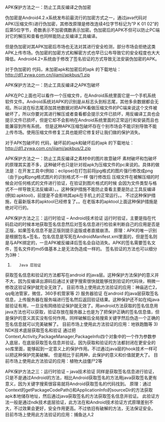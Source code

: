 
APK保护方法之一：防止工具反编译之伪加密

伪加密是Android4.2.x系统发布前最流行的加密方式之一，通过java代码对APK(压缩文件)进行伪加密，其修改原理是修改连续4位字节标记为”P K 01 02”的后第5位字节，奇数表示不加密偶数表示加密。伪加密后的APK不但可以防止PC端对它的解压和查看也同样能防止反编译工具编译。

但是伪加密对其APK加密后市场也无法对其进行安全检测，部分市场会拒绝这类APK上传市场。伪加密的加密方式和解密方式也早已公布导致它的安全程度也大大降低。Android4.2+系统由于修改了签名验证的方式导致无法安装伪加密的APK。

对于伪加密的 代码，未加密apk和加密后的apk 的下载地址：http://dl1.zywa.com.cn/ijiami/apkbus/1.zip



APK保护方法之一：防止工具反编译之APK包破坏

APK在PC上面也可以看作一个压缩文件，在Android系统里面它是一个手机系统软件文件。Android系统对APK的识别是从标志头到标志尾，其他多余数据都会无视。所以说在标志尾添加其他数据对把APK看做压缩文件的PC端来说这个文件被破坏了，所以你要对其进行解压或者查看都会提示文件已损坏，用反编译工具也会提示文件已损坏，但是它却不会影响在Android系统里面的正常运行和安装而且也能兼容到所有系统。
但是这种APK压缩包破坏存在个别市场会不能识别导致不能上传市场。使用压缩文件修复工具也能把它修复好让我们做的保护消失。

对于APK包破坏的 代码，破坏前的apk和破坏后的apk 的下载地址：http://dl1.zywa.com.cn/ijiami/apkbus/2.zip


APK保护方法之一：防止工具反编译之素材中的图片故意破坏
素材破坏和包破坏的原理其实差不多，这种破坏也只是针对视apk为压缩文件的pc来说的。具体的做法是：在开发工具中(例如：eclipse)在打包前将jpg格式的图片强行修改成png（由于jpg和png格式图片的识别格式不一样 强行修改后 压缩文件在被解压缩的时候会对任何格式的文件进行验证，在验证到图片格式的时候 会因为文件类型与格式不一样导致无法反编译）。。这种保护措施不能防止查看主要是防止工具反编译(例如:apktool)，前提是不会影响其apk在手机上的正常运行。。
不过这种保护措施，在最新版本的apktool已经修复了。。在老版本的apktool上面这种保护措施是绝对可行的。





APK保护方法之三：运行时验证 – Android技术验证
        运行时验证，主要是指在代码启动的时候本地获取签名信息然后对签名信息进行检验来判断自己的应用是否是正版，如果签名信息不是正版则提示盗版或者直接崩溃。
原理：APK的唯一识别是根据包名+签名，包名信息是写死在AndroidManifest.xml里面的，但是签名则是与APK绑定的，一旦APK被反编译后签名会自动消失。APK的签名需要签名文件，签名文件的md5值基本上是无法伪造成一样的。
签名验证的方法也可以细分为3种：
1)        Java 层验证
获取签名信息和验证的方法都写在android 的java层。这种保护方法保护的意义并不大，因为反编译出源码后通过关键字搜索很快就能够找到验证的代码块，稍微一修改这验证保护就完全无效了。
目前市场上使用此方法验证的应用：神庙逃亡2，qq电池管家，微信，360手机管家等
2)        服务器验证
在android 的java层获取签名信息，上传服务器在服务端进行签名然后返回验证结果。这种保护还不如在纯java层验证有用，一旦没有网络验证保护就无效了。用android方法获取的签名信息用java方法也可以获取，验证存放在服务器上也是为了把保护正确的签名信息值，但是保护的意义其实没有任何作用。同样破解后全局搜索关键字然后伪造一个正确的签名信息就可以完美破解了。
目前市场上使用此方法验证的应用：地铁跑酷等
3)        NDK技术底层获取签名和验证
通过把Context,Activity,PackageManager,PackageInfo四个对象中的一个作为参数参入底层，在底层获取签名信息并验证。因为获取和验证的方法都封闭在更安全的so库里面，能够起到一定意义上的保护作用。不过通过java层的hook技术一样可以把这种保护完美破解。 但是相比于前两种，此保护的意义和价值就更大了。
目前市场上使用此方法验证的应用：植物大战僵尸2等



APK保护方法之三：运行时验证 – java技术验证
同样是获取签名信息进行验证，只是不是通过Android的方法，相比Android获取签名的方法用java获取签名更有意义，因为关键字搜索很容易就将Android获取签名的代码找到。
原理：通过Context的getPackageCodePath()和ApplicationInfo的sourceDir的方法获取apk本地储存地址，然后通过java获取签名的方法获取签名信息并验证。
此验证方法一般是通过ndk技术底层验证，此方法在和Android技术验证方式原理差别不大，不过效果会更好，安全作用更高。不过依旧有破解的方法，无法保证安全。
目前市场上使用此方法验证的应用：捕鱼达人2